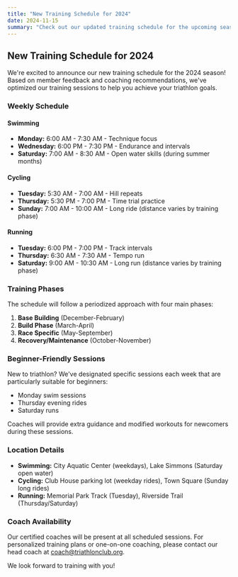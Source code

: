 ```yaml
---
title: "New Training Schedule for 2024"
date: 2024-11-15
summary: "Check out our updated training schedule for the upcoming season!"
---
```


## New Training Schedule for 2024

We're excited to announce our new training schedule for the 2024 season! Based on member feedback and coaching recommendations, we've optimized our training sessions to help you achieve your triathlon goals.

### Weekly Schedule

#### Swimming
- **Monday:** 6:00 AM - 7:30 AM - Technique focus
- **Wednesday:** 6:00 PM - 7:30 PM - Endurance and intervals
- **Saturday:** 7:00 AM - 8:30 AM - Open water skills (during summer months)

#### Cycling
- **Tuesday:** 5:30 AM - 7:00 AM - Hill repeats
- **Thursday:** 5:30 PM - 7:00 PM - Time trial practice
- **Sunday:** 7:00 AM - 10:00 AM - Long ride (distance varies by training phase)

#### Running
- **Tuesday:** 6:00 PM - 7:00 PM - Track intervals
- **Thursday:** 6:30 AM - 7:30 AM - Tempo run
- **Saturday:** 9:00 AM - 10:30 AM - Long run (distance varies by training phase)

### Training Phases

The schedule will follow a periodized approach with four main phases:
1. **Base Building** (December-February)
2. **Build Phase** (March-April)
3. **Race Specific** (May-September)
4. **Recovery/Maintenance** (October-November)

### Beginner-Friendly Sessions

New to triathlon? We've designated specific sessions each week that are particularly suitable for beginners:
- Monday swim sessions
- Thursday evening rides
- Saturday runs

Coaches will provide extra guidance and modified workouts for newcomers during these sessions.

### Location Details

- **Swimming:** City Aquatic Center (weekdays), Lake Simmons (Saturday open water)
- **Cycling:** Club House parking lot (weekday rides), Town Square (Sunday long rides)
- **Running:** Memorial Park Track (Tuesday), Riverside Trail (Thursday/Saturday)

### Coach Availability

Our certified coaches will be present at all scheduled sessions. For personalized training plans or one-on-one coaching, please contact our head coach at coach@triathlonclub.org.

We look forward to training with you!